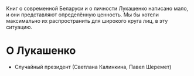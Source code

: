 Книг о современной Беларуси и о личности Лукашенко написано мало, и они представляют определённую ценность. Мы бы хотели максимально их распространить для широкого круга лиц, в эту ситуацию.

# О Лукашенко

- Случайный президент (Светлана Калинкина, Павел Шеремет)
